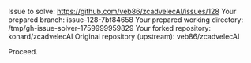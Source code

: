 Issue to solve: https://github.com/veb86/zcadvelecAI/issues/128
Your prepared branch: issue-128-7bf84658
Your prepared working directory: /tmp/gh-issue-solver-1759999959829
Your forked repository: konard/zcadvelecAI
Original repository (upstream): veb86/zcadvelecAI

Proceed.